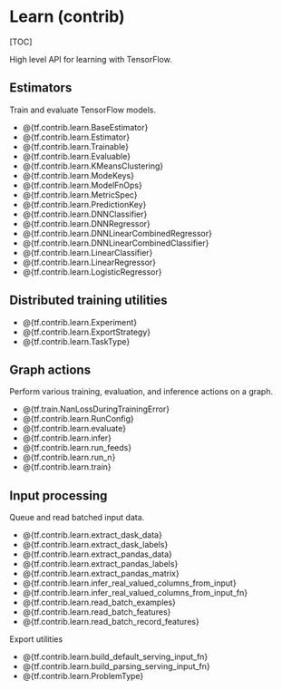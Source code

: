 # Learn (contrib)
[TOC]

High level API for learning with TensorFlow.

## Estimators

Train and evaluate TensorFlow models.

*   @{tf.contrib.learn.BaseEstimator}
*   @{tf.contrib.learn.Estimator}
*   @{tf.contrib.learn.Trainable}
*   @{tf.contrib.learn.Evaluable}
*   @{tf.contrib.learn.KMeansClustering}
*   @{tf.contrib.learn.ModeKeys}
*   @{tf.contrib.learn.ModelFnOps}
*   @{tf.contrib.learn.MetricSpec}
*   @{tf.contrib.learn.PredictionKey}
*   @{tf.contrib.learn.DNNClassifier}
*   @{tf.contrib.learn.DNNRegressor}
*   @{tf.contrib.learn.DNNLinearCombinedRegressor}
*   @{tf.contrib.learn.DNNLinearCombinedClassifier}
*   @{tf.contrib.learn.LinearClassifier}
*   @{tf.contrib.learn.LinearRegressor}
*   @{tf.contrib.learn.LogisticRegressor}

## Distributed training utilities
*   @{tf.contrib.learn.Experiment}
*   @{tf.contrib.learn.ExportStrategy}
*   @{tf.contrib.learn.TaskType}

## Graph actions

Perform various training, evaluation, and inference actions on a graph.

*   @{tf.train.NanLossDuringTrainingError}
*   @{tf.contrib.learn.RunConfig}
*   @{tf.contrib.learn.evaluate}
*   @{tf.contrib.learn.infer}
*   @{tf.contrib.learn.run_feeds}
*   @{tf.contrib.learn.run_n}
*   @{tf.contrib.learn.train}

## Input processing

Queue and read batched input data.

*   @{tf.contrib.learn.extract_dask_data}
*   @{tf.contrib.learn.extract_dask_labels}
*   @{tf.contrib.learn.extract_pandas_data}
*   @{tf.contrib.learn.extract_pandas_labels}
*   @{tf.contrib.learn.extract_pandas_matrix}
*   @{tf.contrib.learn.infer_real_valued_columns_from_input}
*   @{tf.contrib.learn.infer_real_valued_columns_from_input_fn}
*   @{tf.contrib.learn.read_batch_examples}
*   @{tf.contrib.learn.read_batch_features}
*   @{tf.contrib.learn.read_batch_record_features}

Export utilities

*   @{tf.contrib.learn.build_default_serving_input_fn}
*   @{tf.contrib.learn.build_parsing_serving_input_fn}
*   @{tf.contrib.learn.ProblemType}
